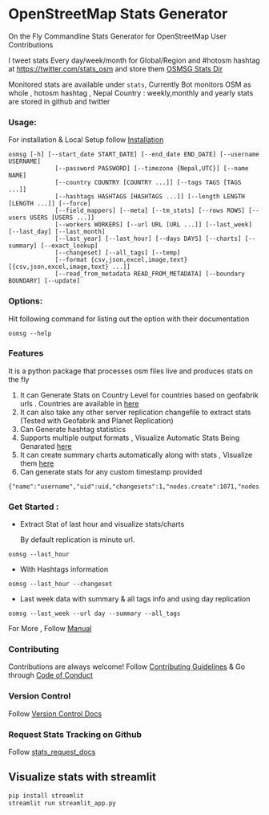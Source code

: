 # OpenStreetMap Stats Generator

On the Fly Commandline Stats Generator for OpenStreetMap User Contributions

I tweet stats Every day/week/month for Global/Region and #hotosm hashtag at https://twitter.com/stats_osm and store them [OSMSG Stats Dir](https://github.com/kshitij-raj-sharma/OSMSG-stats/)

Monitored stats are available under `stats`, Currently Bot monitors OSM as whole , hotosm hashtag , Nepal Country : weekly,monthly and yearly stats are stored in github and twitter

### Usage:
For installation & Local Setup follow [Installation](./docs/Installation.md)
```
osmsg [-h] [--start_date START_DATE] [--end_date END_DATE] [--username USERNAME]
             [--password PASSWORD] [--timezone {Nepal,UTC}] [--name NAME]
             [--country COUNTRY [COUNTRY ...]] [--tags TAGS [TAGS ...]]
             [--hashtags HASHTAGS [HASHTAGS ...]] [--length LENGTH [LENGTH ...]] [--force]
             [--field_mappers] [--meta] [--tm_stats] [--rows ROWS] [--users USERS [USERS ...]]
             [--workers WORKERS] [--url URL [URL ...]] [--last_week] [--last_day] [--last_month]
             [--last_year] [--last_hour] [--days DAYS] [--charts] [--summary] [--exact_lookup]
             [--changeset] [--all_tags] [--temp]
             [--format {csv,json,excel,image,text} [{csv,json,excel,image,text} ...]]
             [--read_from_metadata READ_FROM_METADATA] [--boundary BOUNDARY] [--update]
```

### Options:
Hit following command for listing out the option with their documentation
```
osmsg --help
```

### Features
It is a python package that processes osm files live and produces stats on the fly

1. It can Generate Stats on Country Level for countries based on geofabrik urls . Countries are available in [here](./data/countries.csv)
2. It can also take any other server replication changefile to extract stats (Tested with Geofabrik and Planet Replication)
3. Can Generate hashtag statistics
4. Supports multiple output formats , Visualize Automatic Stats Being Genarated [here](./stats/)
5. It can create summary charts automatically along with stats , Visualize them [here](./stats/Global/Daily/)
6. Can generate stats for any custom timestamp provided

```
{"name":"username","uid":uid,"changesets":1,"nodes.create":1071,"nodes.modify":2100,"nodes.delete":0,"ways.create":146,"ways.modify":69,"ways.delete":0,"relations.create":0,"relations.modify":1,"relations.delete":0,"building.create":138,"building.modify":11,"building.delete":0,"highway.create":5,"highway.modify":49,"highway.delete":0,"waterway.create":0,"waterway.modify":4,"waterway.delete":0,"amenity.create":0,"amenity.modify":3,"amenity.delete":0,"landuse.create":3,"landuse.modify":1,"landuse.delete":0,"natural.create":0,"natural.modify":3,"natural.delete":0,"total_map_changes":3387}
```

### Get Started :

- Extract Stat of last hour and visualize stats/charts
  
  By default replication is minute url.

```
osmsg --last_hour
```

- With Hashtags information

```
osmsg --last_hour --changeset
```

  
- Last week data with summary & all tags info and using day replication
```
osmsg --last_week --url day --summary --all_tags
```

For More , Follow [Manual](./docs/Manual.md)

### Contributing
Contributions are always welcome! Follow [Contributing Guidelines](./CONTRIBUTING.md) & Go through [Code of Conduct](./CODE_OF_CONDUCT.md)

### Version Control
Follow [Version Control Docs](./docs/Version_control.md)

### Request Stats Tracking on Github 
Follow [stats_request_docs](./docs/Request_Stats.md)

## Visualize stats with streamlit

```bash
pip install streamlit
streamlit run streamlit_app.py
```
